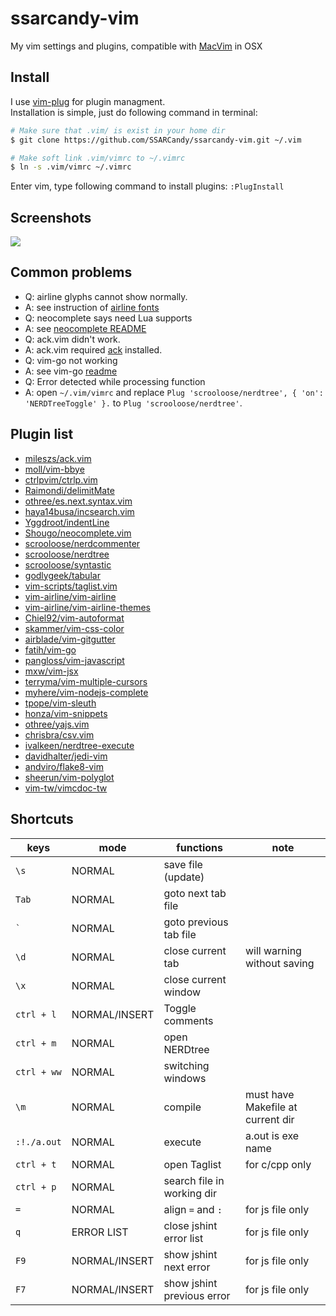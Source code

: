 # ssarcandy-vim

My vim settings and plugins, compatible with [MacVim](http://macvim-dev.github.io/macvim/) in OSX

## Install

I use [vim-plug](https://github.com/junegunn/vim-plug) for plugin managment.  
Installation is simple, just do following command in terminal:

```bash
# Make sure that .vim/ is exist in your home dir
$ git clone https://github.com/SSARCandy/ssarcandy-vim.git ~/.vim

# Make soft link .vim/vimrc to ~/.vimrc
$ ln -s .vim/vimrc ~/.vimrc
```

Enter vim, type following command to install plugins: `:PlugInstall`

## Screenshots
![](https://raw.githubusercontent.com/SSARCandy/ssarcandy-vim/master/screenshot/screenshot-1.jpg)

## Common problems

 - Q: airline glyphs cannot show normally.
 - A: see instruction of [airline fonts](https://github.com/vim-airline/vim-airline#integrating-with-powerline-fonts)
 - Q: neocomplete says need Lua supports
 - A: see [neocomplete README](https://github.com/Shougo/neocomplete.vim#requirements)
 - Q: ack.vim didn't work.
 - A: ack.vim required [ack](http://beyondgrep.com/install/) installed.
 - Q: vim-go not working
 - A: see vim-go [readme](https://github.com/fatih/vim-go#install)
 - Q: Error detected while processing function <SNR>
 - A: open `~/.vim/vimrc` and replace `Plug 'scrooloose/nerdtree', { 'on': 'NERDTreeToggle' }.` to `Plug 'scrooloose/nerdtree'`. 

## Plugin list

- [mileszs/ack.vim](https://github.com/mileszs/ack.vim)
- [moll/vim-bbye](https://github.com/moll/vim-bbye)
- [ctrlpvim/ctrlp.vim](https://github.com/ctrlpvim/ctrlp.vim)
- [Raimondi/delimitMate](https://github.com/Raimondi/delimitMate)
- [othree/es.next.syntax.vim](https://github.com/othree/es.next.syntax.vim)
- [haya14busa/incsearch.vim](https://github.com/haya14busa/incsearch.vim)
- [Yggdroot/indentLine](https://github.com/Yggdroot/indentLine)
- [Shougo/neocomplete.vim](https://github.com/Shougo/neocomplete.vim)
- [scrooloose/nerdcommenter](https://github.com/scrooloose/nerdcommenter)
- [scrooloose/nerdtree](https://github.com/scrooloose/nerdtree)
- [scrooloose/syntastic](https://github.com/scrooloose/syntastic)
- [godlygeek/tabular](https://github.com/godlygeek/tabular)
- [vim-scripts/taglist.vim](https://github.com/vim-scripts/taglist.vim)
- [vim-airline/vim-airline](https://github.com/vim-airline/vim-airline)
- [vim-airline/vim-airline-themes](https://github.com/vim-airline/vim-airline-themes)
- [Chiel92/vim-autoformat](https://github.com/Chiel92/vim-autoformat)
- [skammer/vim-css-color](https://github.com/skammer/vim-css-color)
- [airblade/vim-gitgutter](https://github.com/airblade/vim-gitgutter)
- [fatih/vim-go](https://github.com/fatih/vim-go)
- [pangloss/vim-javascript](https://github.com/pangloss/vim-javascript)
- [mxw/vim-jsx](https://github.com/mxw/vim-jsx)
- [terryma/vim-multiple-cursors](https://github.com/terryma/vim-multiple-cursors)
- [myhere/vim-nodejs-complete](https://github.com/myhere/vim-nodejs-complete)
- [tpope/vim-sleuth](https://github.com/tpope/vim-sleuth)
- [honza/vim-snippets](https://github.com/honza/vim-snippets)
- [othree/yajs.vim](https://github.com/othree/yajs.vim)
- [chrisbra/csv.vim](https://github.com/chrisbra/csv.vim)
- [ivalkeen/nerdtree-execute](https://github.com/ivalkeen/nerdtree-execute)
- [davidhalter/jedi-vim](https://github.com/davidhalter/jedi-vim)
- [andviro/flake8-vim](https://github.com/andviro/flake8-vim)
- [sheerun/vim-polyglot](https://github.com/sheerun/vim-polyglot)
- [vim-tw/vimcdoc-tw](https://github.com/vim-tw/vimcdoc-tw)

## Shortcuts

| keys         | mode           | functions                | note                             |
|--------------|----------------|--------------------------|----------------------------------|
|`\s`          |NORMAL          |save file (update)        |                                  |
|`Tab`         |NORMAL          |goto next tab file        |                                  |
|`` ` ``       |NORMAL          |goto previous tab file    |                                  |
|`\d`          |NORMAL          |close current tab         | will warning without saving      |
|`\x`          |NORMAL          |close current window      |                                  |
|`ctrl + l`    |NORMAL/INSERT   |Toggle comments           |                                  |
|`ctrl + m`    |NORMAL          |open NERDtree             |                                  |
|`ctrl + ww`   |NORMAL          |switching windows         |                                  |
| `\m`         |NORMAL          |compile                   | must have Makefile at current dir|
| `:!./a.out`  |NORMAL          |execute                   | a.out is exe name                |
|`ctrl + t`    |NORMAL          |open Taglist              | for c/cpp only                   |
|`ctrl + p`    |NORMAL          |search file in working dir|                                  |
|`=`           |NORMAL          |align `=` and `:`         | for js file only                 |
|`q`           |ERROR LIST      |close jshint error list   | for js file only                 |
|`F9`          |NORMAL/INSERT   |show jshint next error    | for js file only                 |
|`F7`          |NORMAL/INSERT   |show jshint previous error| for js file only                 |

